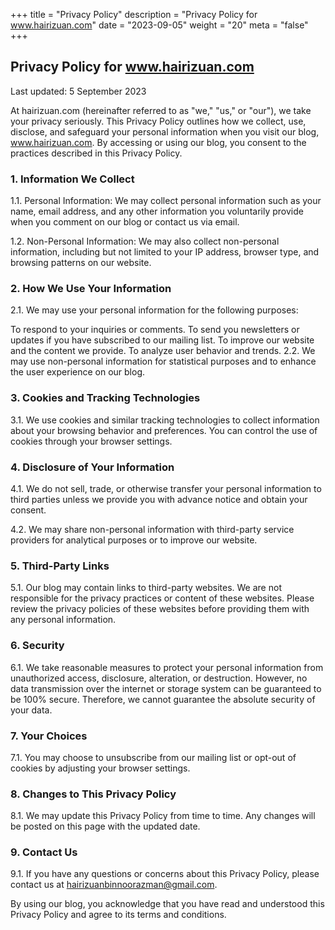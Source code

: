 +++
title = "Privacy Policy"
description = "Privacy Policy for www.hairizuan.com"
date = "2023-09-05"
weight = "20"
meta = "false"
+++

## Privacy Policy for www.hairizuan.com

Last updated: 5 September 2023

At hairizuan.com (hereinafter referred to as "we," "us," or "our"), we take your privacy seriously. This Privacy Policy outlines how we collect, use, disclose, and safeguard your personal information when you visit our blog, www.hairizuan.com. By accessing or using our blog, you consent to the practices described in this Privacy Policy.

### 1. Information We Collect

1.1. Personal Information: We may collect personal information such as your name, email address, and any other information you voluntarily provide when you comment on our blog or contact us via email.

1.2. Non-Personal Information: We may also collect non-personal information, including but not limited to your IP address, browser type, and browsing patterns on our website.

### 2. How We Use Your Information

2.1. We may use your personal information for the following purposes:

To respond to your inquiries or comments.
To send you newsletters or updates if you have subscribed to our mailing list.
To improve our website and the content we provide.
To analyze user behavior and trends.
2.2. We may use non-personal information for statistical purposes and to enhance the user experience on our blog.

### 3. Cookies and Tracking Technologies

3.1. We use cookies and similar tracking technologies to collect information about your browsing behavior and preferences. You can control the use of cookies through your browser settings.

### 4. Disclosure of Your Information

4.1. We do not sell, trade, or otherwise transfer your personal information to third parties unless we provide you with advance notice and obtain your consent.

4.2. We may share non-personal information with third-party service providers for analytical purposes or to improve our website.

### 5. Third-Party Links

5.1. Our blog may contain links to third-party websites. We are not responsible for the privacy practices or content of these websites. Please review the privacy policies of these websites before providing them with any personal information.

### 6. Security

6.1. We take reasonable measures to protect your personal information from unauthorized access, disclosure, alteration, or destruction. However, no data transmission over the internet or storage system can be guaranteed to be 100% secure. Therefore, we cannot guarantee the absolute security of your data.

### 7. Your Choices

7.1. You may choose to unsubscribe from our mailing list or opt-out of cookies by adjusting your browser settings.

### 8. Changes to This Privacy Policy

8.1. We may update this Privacy Policy from time to time. Any changes will be posted on this page with the updated date.

### 9. Contact Us

9.1. If you have any questions or concerns about this Privacy Policy, please contact us at hairizuanbinnoorazman@gmail.com.

By using our blog, you acknowledge that you have read and understood this Privacy Policy and agree to its terms and conditions.